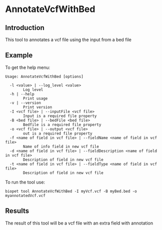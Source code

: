 # AnnotateVcfWithBed 

## Introduction
 This tool to annotates a vcf file using the input from a bed file

## Example
To get the help menu:
~~~
Usage: AnnotateVcfWithBed [options]

  -l <value> | --log_level <value>
        Log level
  -h | --help
        Print usage
  -v | --version
        Print version
  -I <vcf file> | --inputFile <vcf file>
        Input is a required file property
  -B <bed file> | --bedFile <bed file>
        Bedfile is a required file property
  -o <vcf file> | --output <vcf file>
        out is a required file property
  -f <name of field in vcf file> | --fieldName <name of field in vcf file>
        Name of info field in new vcf file
  -d <name of field in vcf file> | --fieldDescription <name of field in vcf file>
        Description of field in new vcf file
  -t <name of field in vcf file> | --fieldType <name of field in vcf file>
        Description of field in new vcf file
~~~

To run the tool use:
~~~
biopet tool AnnotateVcfWithBed -I myVcf.vcf -B myBed.bed -o myannotatedVcf.vcf  
~~~


## Results
The result of this tool will be a vcf file with an extra field with annotation

